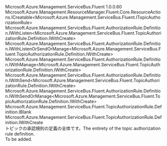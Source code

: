 <Type Name="IDefinition" FullName="Microsoft.Azure.Management.ServiceBus.Fluent.TopicAuthorizationRule.Definition.IDefinition">
  <TypeSignature Language="C#" Value="public interface IDefinition : Microsoft.Azure.Management.ResourceManager.Fluent.Core.ResourceActions.ICreatable&lt;Microsoft.Azure.Management.ServiceBus.Fluent.ITopicAuthorizationRule&gt;, Microsoft.Azure.Management.ServiceBus.Fluent.AuthorizationRule.Definition.IWithListen&lt;Microsoft.Azure.Management.ServiceBus.Fluent.TopicAuthorizationRule.Definition.IWithCreate&gt;, Microsoft.Azure.Management.ServiceBus.Fluent.AuthorizationRule.Definition.IWithListenOrSendOrManage&lt;Microsoft.Azure.Management.ServiceBus.Fluent.TopicAuthorizationRule.Definition.IWithCreate&gt;, Microsoft.Azure.Management.ServiceBus.Fluent.AuthorizationRule.Definition.IWithManage&lt;Microsoft.Azure.Management.ServiceBus.Fluent.TopicAuthorizationRule.Definition.IWithCreate&gt;, Microsoft.Azure.Management.ServiceBus.Fluent.AuthorizationRule.Definition.IWithSend&lt;Microsoft.Azure.Management.ServiceBus.Fluent.TopicAuthorizationRule.Definition.IWithCreate&gt;, Microsoft.Azure.Management.ServiceBus.Fluent.AuthorizationRule.Definition.IWithSendOrManage&lt;Microsoft.Azure.Management.ServiceBus.Fluent.TopicAuthorizationRule.Definition.IWithCreate&gt;, Microsoft.Azure.Management.ServiceBus.Fluent.TopicAuthorizationRule.Definition.IBlank, Microsoft.Azure.Management.ServiceBus.Fluent.TopicAuthorizationRule.Definition.IWithCreate" />
  <TypeSignature Language="ILAsm" Value=".class public interface auto ansi abstract IDefinition implements class Microsoft.Azure.Management.ResourceManager.Fluent.Core.ResourceActions.ICreatable`1&lt;class Microsoft.Azure.Management.ServiceBus.Fluent.ITopicAuthorizationRule&gt;, class Microsoft.Azure.Management.ResourceManager.Fluent.Core.ResourceActions.IIndexable, class Microsoft.Azure.Management.ServiceBus.Fluent.AuthorizationRule.Definition.IWithListen`1&lt;class Microsoft.Azure.Management.ServiceBus.Fluent.TopicAuthorizationRule.Definition.IWithCreate&gt;, class Microsoft.Azure.Management.ServiceBus.Fluent.AuthorizationRule.Definition.IWithListenOrSendOrManage`1&lt;class Microsoft.Azure.Management.ServiceBus.Fluent.TopicAuthorizationRule.Definition.IWithCreate&gt;, class Microsoft.Azure.Management.ServiceBus.Fluent.AuthorizationRule.Definition.IWithManage`1&lt;class Microsoft.Azure.Management.ServiceBus.Fluent.TopicAuthorizationRule.Definition.IWithCreate&gt;, class Microsoft.Azure.Management.ServiceBus.Fluent.AuthorizationRule.Definition.IWithSend`1&lt;class Microsoft.Azure.Management.ServiceBus.Fluent.TopicAuthorizationRule.Definition.IWithCreate&gt;, class Microsoft.Azure.Management.ServiceBus.Fluent.AuthorizationRule.Definition.IWithSendOrManage`1&lt;class Microsoft.Azure.Management.ServiceBus.Fluent.TopicAuthorizationRule.Definition.IWithCreate&gt;, class Microsoft.Azure.Management.ServiceBus.Fluent.TopicAuthorizationRule.Definition.IBlank, class Microsoft.Azure.Management.ServiceBus.Fluent.TopicAuthorizationRule.Definition.IWithCreate" />
  <TypeSignature Language="DocId" Value="T:Microsoft.Azure.Management.ServiceBus.Fluent.TopicAuthorizationRule.Definition.IDefinition" />
  <TypeSignature Language="VB.NET" Value="Public Interface IDefinition&#xA;Implements IBlank, ICreatable(Of ITopicAuthorizationRule), IWithCreate, IWithListen(Of IWithCreate), IWithListenOrSendOrManage(Of IWithCreate), IWithManage(Of IWithCreate), IWithSend(Of IWithCreate), IWithSendOrManage(Of IWithCreate)" />
  <TypeSignature Language="F#" Value="type IDefinition = interface&#xA;    interface IBlank&#xA;    interface IWithListenOrSendOrManage&lt;IWithCreate&gt;&#xA;    interface IWithListen&lt;IWithCreate&gt;&#xA;    interface IWithSendOrManage&lt;IWithCreate&gt;&#xA;    interface IWithSend&lt;IWithCreate&gt;&#xA;    interface IWithManage&lt;IWithCreate&gt;&#xA;    interface IWithCreate&#xA;    interface ICreatable&lt;ITopicAuthorizationRule&gt;&#xA;    interface IIndexable" />
  <AssemblyInfo>
    <AssemblyName>Microsoft.Azure.Management.ServiceBus.Fluent</AssemblyName>
    <AssemblyVersion>1.0.0.60</AssemblyVersion>
  </AssemblyInfo>
  <Interfaces>
    <Interface>
      <InterfaceName>Microsoft.Azure.Management.ResourceManager.Fluent.Core.ResourceActions.ICreatable&lt;Microsoft.Azure.Management.ServiceBus.Fluent.ITopicAuthorizationRule&gt;</InterfaceName>
    </Interface>
    <Interface>
      <InterfaceName>Microsoft.Azure.Management.ServiceBus.Fluent.AuthorizationRule.Definition.IWithListen&lt;Microsoft.Azure.Management.ServiceBus.Fluent.TopicAuthorizationRule.Definition.IWithCreate&gt;</InterfaceName>
    </Interface>
    <Interface>
      <InterfaceName>Microsoft.Azure.Management.ServiceBus.Fluent.AuthorizationRule.Definition.IWithListenOrSendOrManage&lt;Microsoft.Azure.Management.ServiceBus.Fluent.TopicAuthorizationRule.Definition.IWithCreate&gt;</InterfaceName>
    </Interface>
    <Interface>
      <InterfaceName>Microsoft.Azure.Management.ServiceBus.Fluent.AuthorizationRule.Definition.IWithManage&lt;Microsoft.Azure.Management.ServiceBus.Fluent.TopicAuthorizationRule.Definition.IWithCreate&gt;</InterfaceName>
    </Interface>
    <Interface>
      <InterfaceName>Microsoft.Azure.Management.ServiceBus.Fluent.AuthorizationRule.Definition.IWithSend&lt;Microsoft.Azure.Management.ServiceBus.Fluent.TopicAuthorizationRule.Definition.IWithCreate&gt;</InterfaceName>
    </Interface>
    <Interface>
      <InterfaceName>Microsoft.Azure.Management.ServiceBus.Fluent.AuthorizationRule.Definition.IWithSendOrManage&lt;Microsoft.Azure.Management.ServiceBus.Fluent.TopicAuthorizationRule.Definition.IWithCreate&gt;</InterfaceName>
    </Interface>
    <Interface>
      <InterfaceName>Microsoft.Azure.Management.ServiceBus.Fluent.TopicAuthorizationRule.Definition.IBlank</InterfaceName>
    </Interface>
    <Interface>
      <InterfaceName>Microsoft.Azure.Management.ServiceBus.Fluent.TopicAuthorizationRule.Definition.IWithCreate</InterfaceName>
    </Interface>
  </Interfaces>
  <Docs>
    <summary>
            <span data-ttu-id="10bdb-101">トピックの承認規則の定義の全体です。</span><span class="sxs-lookup"><span data-stu-id="10bdb-101">The entirety of the topic authorization rule definition.</span></span>
            </summary>
    <remarks>To be added.</remarks>
  </Docs>
  <Members />
</Type>